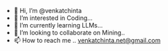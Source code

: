 - 👋 Hi, I’m @venkatchinta
- 👀 I’m interested in Coding...
- 🌱 I’m currently learning LLMs...
- 💞️ I’m looking to collaborate on Mining..
- 📫 How to reach me .. venkatchinta.net@gmail.com

<!---
venkatchinta/venkatchinta is a ✨ special ✨ repository because its `README.md` (this file) appears on your GitHub profile.
You can click the Preview link to take a look at your changes.
--->
